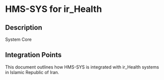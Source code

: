 # HMS-SYS for ir_Health

## Description

System Core

## Integration Points

This document outlines how HMS-SYS is integrated with ir_Health systems in Islamic Republic of Iran.
